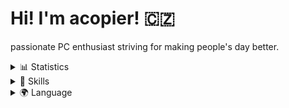# Hi! I'm acopier! 🇨🇿

passionate PC enthusiast striving for making people's day better.

<details>
    <summary>📊 Statistics</summary>
    
<table>
    <tr>
        <td>
            <img align="center" height=200 src="https://github-readme-stats.vercel.app/api?username=acopier&show_icons=true&theme=gruvbox" />
        </td>
        <td>
            <img align="center" height=200 src="https://github-profile-trophy.vercel.app/?username=acopier&theme=gruvbox&row=2&column=4" />
        </td>
    </tr>
    <tr>
        <td>
            <img align="center" height=200 src="https://github-readme-streak-stats.herokuapp.com/?user=acopier&theme=gruvbox" />
        </td>
        <td>
            <img align="center" height=200 src="https://github-readme-stats.vercel.app/api/top-langs/?username=acopier&layout=compact&theme=gruvbox&langs_count=8&card_width=320" />
        </td>
    </tr>
</table>
</details>

<details>
    <summary>🥷 Skills</summary>

<table>
    <tr>
        <td>
            <img align="center" src="https://raw.githubusercontent.com/acopier/acopier/main/images/javascript.png" />
        </td>
        <td>
            <img align="center" src="https://raw.githubusercontent.com/acopier/acopier/main/images/typescript.png" />
        </td>
        <td>
            <img align="center" src="https://raw.githubusercontent.com/acopier/acopier/main/images/react.png" />
        </td>
        <td>
        </td>
    </tr>

</table>
</details>

<details>
    <summary>🌍 Language</summary>

| Language | Proficiency    |
| -------- | -------------- |
| Czech    | native speaker |
| English  | C1             |

</details>
<!---
acopier/acopier is a ✨ special ✨ repository because its `README.md` (this file) appears on your GitHub profile.
You can click the Preview link to take a look at your changes.
--->
